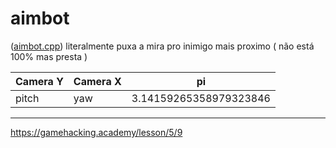 # aimbot
([aimbot.cpp](https://github.com/sickshark2007/game-hacking/blob/main/aimbot.cpp)) literalmente puxa a mira pro inimigo mais proximo ( não está 100% mas presta ) <br> 

| Camera Y  | Camera X | pi                     |
| --------- | ------   | ------                 |
| pitch     | yaw      | 3.14159265358979323846 |
__________________________________________________
https://gamehacking.academy/lesson/5/9
